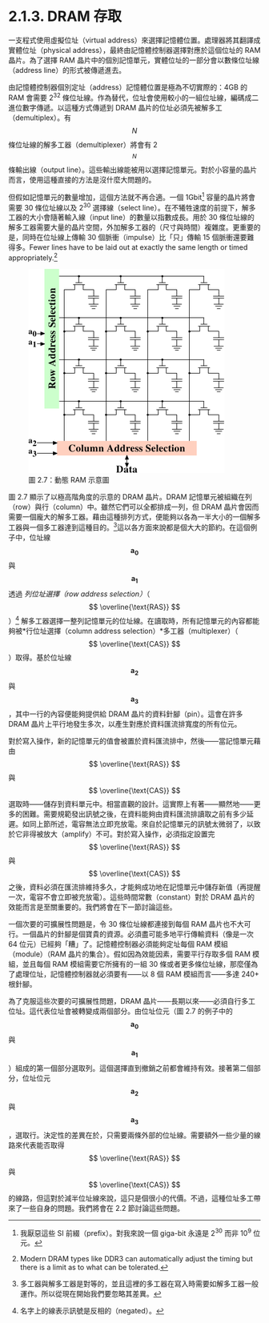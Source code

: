 # 2.1.3. DRAM 存取

一支程式使用虛擬位址（virtual address）來選擇記憶體位置。處理器將其翻譯成實體位址（physical address），最終由記憶體控制器選擇對應於這個位址的 RAM 晶片。為了選擇 RAM 晶片中的個別記憶單元，實體位址的一部分會以數條位址線（address line）的形式被傳遞進去。

由記憶體控制器個別定址（address）記憶體位置是極為不切實際的：4GB 的 RAM 會需要 2<sup>32</sup> 條位址線。作為替代，位址會使用較小的一組位址線，編碼成二進位數字傳遞。以這種方式傳遞到 DRAM 晶片的位址必須先被解多工（demultiplex）。有 $$ N $$ 條位址線的解多工器（demultiplexer）將會有 2<sup>$$ N $$</sup> 條輸出線（output line）。這些輸出線能被用以選擇記憶單元。對於小容量的晶片而言，使用這種直接的方法是沒什麼大問題的。

但假如記憶單元的數量增加，這個方法就不再合適。一個 1Gbit[^6] 容量的晶片將會需要 30 條位址線以及 2<sup>30</sup> 選擇線（select line）。在不犧牲速度的前提下，解多工器的大小會隨著輸入線（input line）的數量以指數成長。用於 30 條位址線的解多工器需要大量的晶片空間，外加解多工器的（尺寸與時間）複雜度。更重要的是，同時在位址線上傳輸 30 個脈衝（impulse）比「只」傳輸 15 個脈衝還要難得多。Fewer lines have to be laid out at exactly the same length or timed appropriately.[^7]

<figure>
  <img src="../../assets/figure-2.7.png" alt="圖 2.7：動態 RAM 示意圖">
  <figcaption>圖 2.7：動態 RAM 示意圖</figcaption>
</figure>

圖 2.7 顯示了以極高階角度的示意的 DRAM 晶片。DRAM 記憶單元被組織在列（row）與行（column）中。雖然它們可以全都排成一列，但 DRAM 晶片會因而需要一個龐大的解多工器。藉由這種排列方式，便能夠以各為一半大小的一個解多工器與一個多工器達到這種目的。[^8]這以各方面來說都是個大大的節約。在這個例子中，位址線 $$ \mathbf{a_{0}} $$ 與 $$ \mathbf{a_{1}} $$ 透過 *列位址選擇（row address selection）*（$$ \overline{\text{RAS}} $$）[^9] 解多工器選擇一整列記憶單元的位址線。在讀取時，所有記憶單元的內容都能夠被*行位址選擇（column address selection）*多工器（multiplexer）（$$ \overline{\text{CAS}} $$）取得。基於位址線 $$ \mathbf{a_{2}} $$ 與 $$ \mathbf{a_{3}} $$，其中一行的內容便能夠提供給 DRAM 晶片的資料針腳（pin）。這會在許多 DRAM 晶片上平行地發生多次，以產生對應於資料匯流排寬度的所有位元。

對於寫入操作，新的記憶單元的值會被置於資料匯流排中，然後——當記憶單元藉由 $$ \overline{\text{RAS}} $$ 與 $$ \overline{\text{CAS}} $$ 選取時——儲存到資料單元中。相當直觀的設計。這實際上有著——顯然地——更多的困難。需要規範發出訊號之後，在資料能夠由資料匯流排讀取之前有多少延遲。如同上節所述，電容無法立即充放電。來自於記憶單元的訊號太微弱了，以致於它非得被放大（amplify）不可。對於寫入操作，必須指定設置完 $$ \overline{\text{RAS}} $$ 與 $$ \overline{\text{CAS}} $$ 之後，資料必須在匯流排維持多久，才能夠成功地在記憶單元中儲存新值（再提醒一次，電容不會立即被充放電）。這些時間常數（constant）對於 DRAM 晶片的效能而言是至關重要的。我們將會在下一節討論這些。

一個次要的可擴展性問題是，令 30 條位址線都連接到每個 RAM 晶片也不大可行。一個晶片的針腳是個寶貴的資源。必須盡可能多地平行傳輸資料（像是一次 64 位元）已經夠「糟」了。記憶體控制器必須能夠定址每個 RAM 模組（module）（RAM 晶片的集合）。假如因為效能因素，需要平行存取多個 RAM 模組，並且每個 RAM 模組需要它所擁有的一組 30 條或者更多條位址線，那麼僅為了處理位址，記憶體控制器就必須要有——以 8 個 RAM 模組而言——多達 240+ 根針腳。

為了克服這些次要的可擴展性問題，DRAM 晶片——長期以來——必須自行多工位址。這代表位址會被轉變成兩個部分。由位址位元（圖 2.7 的例子中的 $$ \mathbf{a_{0}} $$ 與 $$ \mathbf{a_{1}} $$）組成的第一個部分選取列。這個選擇直到撤銷之前都會維持有效。接著第二個部分，位址位元 $$ \mathbf{a_{2}} $$ 與 $$ \mathbf{a_{3}} $$，選取行。決定性的差異在於，只需要兩條外部的位址線。需要額外一些少量的線路來代表能否取得 $$ \overline{\text{RAS}} $$ 與 $$ \overline{\text{CAS}} $$ 的線路，但這對於減半位址線來說，這只是個很小的代價。不過，這種位址多工帶來了一些自身的問題。我們將會在 2.2 節討論這些問題。

[^6]: 我厭惡這些 SI 前綴（prefix）。對我來說一個 giga-bit 永遠是 2<sup>30</sup> 而非 10<sup>9</sup> 位元。
[^7]: Modern DRAM types like DDR3 can automatically adjust the timing but there is a limit as to what can be tolerated.
[^8]: 多工器與解多工器是對等的，並且這裡的多工器在寫入時需要如解多工器一般運作。所以從現在開始我們要忽略其差異。
[^9]: 名字上的線表示訊號是反相的（negated）。

